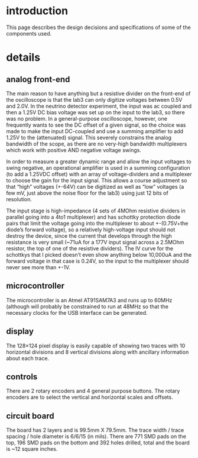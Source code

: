 # introduction #

This page describes the design decisions and specifications of some of the components used.

# details #

## analog front-end ##

The main reason to have anything but a resistive divider on the front-end of the oscilloscope is that the lab3 can only digitize voltages between 0.5V and 2.0V. In the neutrino detector experiment, the input was ac coupled and then a 1.25V DC bias voltage was set up on the input to the lab3, so there was no problem. In a general-purpose oscilloscope, however, one frequently wants to see the DC offset of a given signal, so the choice was made to make the input DC-coupled and use a summing amplifier to add 1.25V to the (attenuated) signal. This severely constrains the analog bandwidth of the scope, as there are no very-high bandwidth multiplexers which work with positive AND negative voltage swings.

In order to measure a greater dynamic range and allow the input voltages to swing negative, an operational amplifier is used in a summing configuration (to add a 1.25VDC offset) with an array of voltage-dividers and a multiplexer to choose the gain for the input signal. This allows a course adjustment so that “high” voltages (+-64V) can be digitized as well as “low” voltages (a few mV, just above the noise floor for the lab3) using just 12 bits of resolution.

The input stage is high-impedance (4 sets of 4MOhm resistive dividers in parallel going into a 4to1 multiplexer) and has schottky protection diode pairs that limit the voltage going into the multiplexer to about +-(0.75V+the diode’s forward voltage), so a relatively high-voltage input should not destroy the device, since the current that develops through the high resistance is very small (~71uA for a 177V input signal across a 2.5MOhm resistor, the top of one of the resistive dividers). The IV curve for the schottkys that I picked doesn’t even show anything below 10,000uA and the forward voltage in that case is 0.24V, so the input to the multiplexer should never see more than +-1V.

## microcontroller ##

The microcontroller is an Atmel AT91SAM7A3 and runs up to 60MHz (although will probably be constrained to run at 48MHz so that the necessary clocks for the USB interface can be generated.

## display ##

The 128×124 pixel display is easily capable of showing two traces with 10 horizontal divisions and 8 vertical divisions along with ancillary information about each trace.

## controls ##

There are 2 rotary encoders and 4 general purpose buttons. The rotary encoders are to select the vertical and horizontal scales and offsets.

## circuit board ##

The board has 2 layers and is 99.5mm X 79.5mm. The trace width / trace spacing / hole diameter is 6/6/15 (in mils). There are 771 SMD pads on the top, 196 SMD pads on the bottom and 392 holes drilled, total and the board is ~12 square inches.